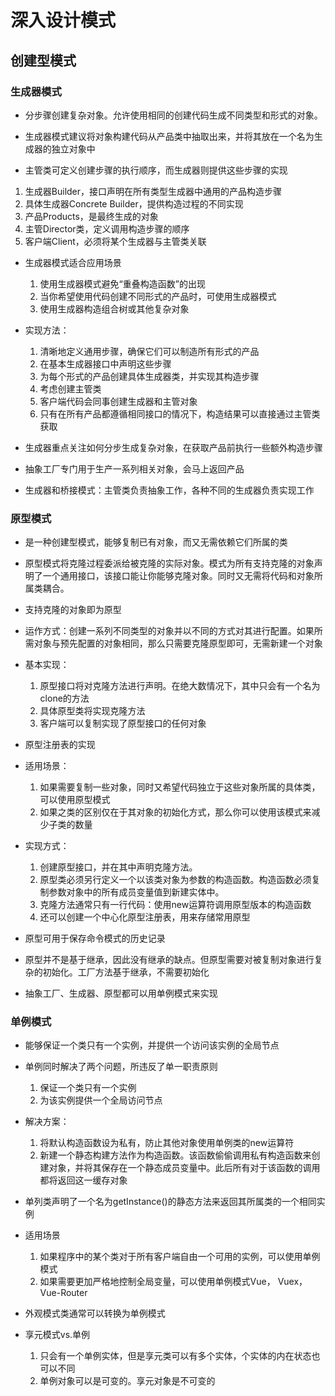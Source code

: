 # 深入设计模式

## 创建型模式

### 生成器模式

- 分步骤创建复杂对象。允许使用相同的创建代码生成不同类型和形式的对象。

- 生成器模式建议将对象构建代码从产品类中抽取出来，并将其放在一个名为生成器的独立对象中

- 主管类可定义创建步骤的执行顺序，而生成器则提供这些步骤的实现

1. 生成器Builder，接口声明在所有类型生成器中通用的产品构造步骤
2. 具体生成器Concrete Builder，提供构造过程的不同实现
3. 产品Products，是最终生成的对象
4. 主管Director类，定义调用构造步骤的顺序
5. 客户端Client，必须将某个生成器与主管类关联

- 生成器模式适合应用场景
  1. 使用生成器模式避免“重叠构造函数”的出现
  2. 当你希望使用代码创建不同形式的产品时，可使用生成器模式
  3. 使用生成器构造组合树或其他复杂对象

- 实现方法：
  1. 清晰地定义通用步骤，确保它们可以制造所有形式的产品
  2. 在基本生成器接口中声明这些步骤
  3. 为每个形式的产品创建具体生成器类，并实现其构造步骤
  4. 考虑创建主管类
  5. 客户端代码会同事创建生成器和主管对象
  6. 只有在所有产品都遵循相同接口的情况下，构造结果可以直接通过主管类获取

- 生成器重点关注如何分步生成复杂对象，在获取产品前执行一些额外构造步骤
- 抽象工厂专门用于生产一系列相关对象，会马上返回产品

- 生成器和桥接模式：主管类负责抽象工作，各种不同的生成器负责实现工作

### 原型模式

- 是一种创建型模式，能够复制已有对象，而又无需依赖它们所属的类

- 原型模式将克隆过程委派给被克隆的实际对象。模式为所有支持克隆的对象声明了一个通用接口，该接口能让你能够克隆对象。同时又无需将代码和对象所属类耦合。

- 支持克隆的对象即为原型

- 运作方式：创建一系列不同类型的对象并以不同的方式对其进行配置。如果所需对象与预先配置的对象相同，那么只需要克隆原型即可，无需新建一个对象

- 基本实现：
  1. 原型接口将对克隆方法进行声明。在绝大数情况下，其中只会有一个名为clone的方法
  2. 具体原型类将实现克隆方法
  3. 客户端可以复制实现了原型接口的任何对象

- 原型注册表的实现

- 适用场景：
  1. 如果需要复制一些对象，同时又希望代码独立于这些对象所属的具体类，可以使用原型模式
  2. 如果之类的区别仅在于其对象的初始化方式，那么你可以使用该模式来减少子类的数量

- 实现方式：
  1. 创建原型接口，并在其中声明克隆方法。
  2. 原型类必须另行定义一个以该类对象为参数的构造函数。构造函数必须复制参数对象中的所有成员变量值到新建实体中。
  3. 克隆方法通常只有一行代码：使用new运算符调用原型版本的构造函数
  4. 还可以创建一个中心化原型注册表，用来存储常用原型

- 原型可用于保存命令模式的历史记录
- 原型并不是基于继承，因此没有继承的缺点。但原型需要对被复制对象进行复杂的初始化。工厂方法基于继承，不需要初始化

- 抽象工厂、生成器、原型都可以用单例模式来实现

### 单例模式

- 能够保证一个类只有一个实例，并提供一个访问该实例的全局节点

- 单例同时解决了两个问题，所违反了单一职责原则
  1. 保证一个类只有一个实例
  2. 为该实例提供一个全局访问节点

- 解决方案：
  1. 将默认构造函数设为私有，防止其他对象使用单例类的new运算符
  2. 新建一个静态构建方法作为构造函数。该函数偷偷调用私有构造函数来创建对象，并将其保存在一个静态成员变量中。此后所有对于该函数的调用都将返回这一缓存对象

- 单列类声明了一个名为getInstance()的静态方法来返回其所属类的一个相同实例

- 适用场景
  1. 如果程序中的某个类对于所有客户端自由一个可用的实例，可以使用单例模式
  2. 如果需要更加严格地控制全局变量，可以使用单例模式Vue， Vuex， Vue-Router

- 外观模式类通常可以转换为单例模式
- 享元模式vs.单例
  1. 只会有一个单例实体，但是享元类可以有多个实体，个实体的内在状态也可以不同
  2. 单例对象可以是可变的。享元对象是不可变的